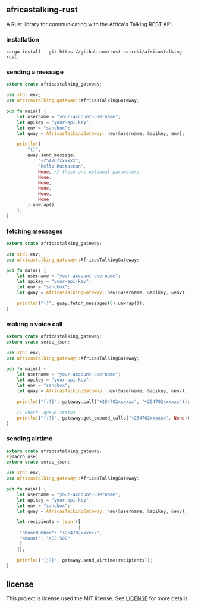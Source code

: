 ## africastalking-rust

A Rust library for communicating with the Africa's Talking REST API.


### installation

```
cargo install --git https://github.com/rust-nairobi/africastalking-rust
```

### sending a message

```rust
extern crate africastalking_gateway;

use std::env;
use africastalking_gateway::AfricasTalkingGateway;

pub fn main() {
    let username = "your-account-username";
    let apikey = "your-api-key";
    let env = "sandbox";
    let gway = AfricasTalkingGateway::new(&username, &apikey, env);

    println!(
        "{}",
        gway.send_message(
            "+254702xxxxxx",
            "hello Rustacean",
            None, // these are optional parameters
            None,
            None,
            None,
            None,
            None
        ).unwrap()
    );
}
```

### fetching messages

```rust
extern crate africastalking_gateway;

use std::env;
use africastalking_gateway::AfricasTalkingGateway;

pub fn main() {
    let username = "your-account-username";
    let apikey = "your-api-key";
    let env = "sandbox";
    let gway = AfricasTalkingGateway::new(&username, &apikey, &env);

    println!("{}", gway.fetch_messages(0).unwrap());
}
```

### making a voice call

```rust
extern crate africastalking_gateway;
extern crate serde_json;

use std::env;
use africastalking_gateway::AfricasTalkingGateway;

pub fn main() {
    let username = "your-account-username";
    let apikey = "your-api-key";
    let env = "sandbox";
    let gway = AfricasTalkingGateway::new(&username, &apikey, &env);

    println!("{:?}", gateway.call("+254702xxxxxx", "+254702xxxxxx"));

    // check  queue status
    println!("{:?}", gateway.get_queued_calls("+254702xxxxxx", None));
}
```


### sending airtime

```rust
extern crate africastalking_gateway;
#[macro_use]
extern crate serde_json;

use std::env;
use africastalking_gateway::AfricasTalkingGateway;

pub fn main() {
    let username = "your-account-username";
    let apikey = "your-api-key";
    let env = "sandbox";
    let gway = AfricasTalkingGateway::new(&username, &apikey, &env);

    let recipients = json!([
                           {
     "phoneNumber": "+254702xxxxxx",
     "amount": "KES 500"
     }
    ]);

    println!("{:?}", gateway.send_airtime(recipients));
}
```

## license

This project is license used the MIT license. See [LICENSE](LICENSE) for more details.
